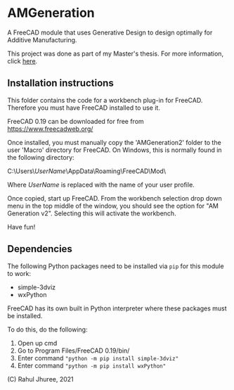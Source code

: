 # AMGeneration
A FreeCAD module that uses Generative Design to design optimally for Additive Manufacturing.

This project was done as part of my Master's thesis. For more information, click [here](https://mightybucket.github.io/projects/2021/05/31/masters-dissertation.html).

## Installation instructions
This folder contains the code for a workbench plug-in for FreeCAD. Therefore you must have FreeCAD installed to use it.

FreeCAD 0.19 can be downloaded for free from https://www.freecadweb.org/

Once installed, you must manually copy the 'AMGeneration2' folder to the user 'Macro' directory for FreeCAD. On Windows, this is normally found in the following directory:

C:\Users\\*UserName*\AppData\Roaming\FreeCAD\Mod\

Where *UserName* is replaced with the name of your user profile.

Once copied, start up FreeCAD. From the workbench selection drop down menu in the top middle of the window, you should see the option for "AM Generation v2". Selecting this will activate the workbench.

Have fun!

## Dependencies
The following Python packages need to be installed via `pip` for this module to work:
 - simple-3dviz
 - wxPython

FreeCAD has its own built in Python interpreter where these packages must be installed.

To do this, do the following:
1. Open up cmd
2. Go to Program Files/FreeCAD 0.19/bin/
3. Enter command `"python -m pip install simple-3dviz"`
4. Enter command `"python -m pip install wxPython"`

(C) Rahul Jhuree, 2021
